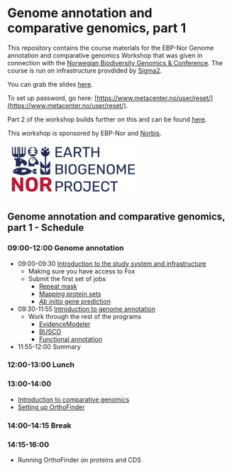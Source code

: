 # Genome annotation and comparative genomics, part 1

This repository contains the course materials for the EBP-Nor Genome annotation and comparative genomics Workshop that was given in connection with the [Norwegian Biodiversity Genomics & Conference](https://www.ebpnor.org/english/conference/). The course is run on infrastructure provdided by [Sigma2](https://www.sigma2.no/).

You can grab the slides [here](Slides_for_Workshop_February_2023.pdf).

To set up password, go here: [https://www.metacenter.no/user/reset/](https://www.metacenter.no/user/reset/).

Part 2 of the workshop builds further on this and can be found [here](https://github.com/ebp-nor/workshop-2024/tree/main/day3_comparative_genomics). 

This workshop is sponsored by EBP-Nor and [Norbis](https://norbis.w.uib.no/).

<img src="EBP_Nor-orig.png" alt="EBP_Nor logo" width="300"/>

##  Genome annotation and comparative genomics, part 1 - Schedule

### 09:00-12:00 Genome annotation

* 09:00-09:30 [Introduction to the study system and infrastructure](00_introduction.md)
  * Making sure you have access to Fox
  * Submit the first set of jobs
    * [Repeat mask](01_repeatmasking.md)
    * [Mapping protein sets](02_miniprot.md)
    * [_Ab initio_ gene prediction](03_galba.md)
* 09:30-11:55 [Introduction to genome annotation](slides_morning.pdf)
  * Work through the rest of the programs
    * [EvidenceModeler](04_evm.md)
    * [BUSCO](05_busco.md)
    * [Functional annotation](06_functional.md) 
* 11:55-12:00 Summary

### 12:00-13:00 Lunch

### 13:00-14:00 
* [Introduction to comparative genomics](slides_afternoon.pdf)
* [Setting up OrthoFinder](orthofinder.md)

### 14:00-14:15 Break

### 14:15-16:00 
* Running OrthoFinder on proteins and CDS
